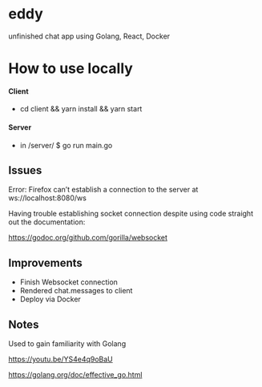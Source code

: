 # eddy
unfinished chat app using Golang, React, Docker

# How to use locally

#### Client 
- cd client && yarn install && yarn start

#### Server 
- in /server/ $ go run main.go 

## Issues 
Error: Firefox can’t establish a connection to the server at ws://localhost:8080/ws

Having trouble establishing socket connection despite using code straight out the documentation:

https://godoc.org/github.com/gorilla/websocket


## Improvements
- Finish Websocket connection
- Rendered chat.messages to client 
- Deploy via Docker

## Notes
Used to gain familiarity with Golang 

https://youtu.be/YS4e4q9oBaU

https://golang.org/doc/effective_go.html

